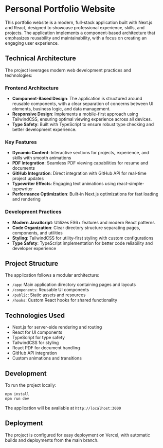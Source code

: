 # Personal Portfolio Website

This portfolio website is a modern, full-stack application built with Next.js and React, designed to showcase professional experience, skills, and projects. The application implements a component-based architecture that emphasizes reusability and maintainability, with a focus on creating an engaging user experience.

## Technical Architecture
The project leverages modern web development practices and technologies:

### Frontend Architecture
- **Component-Based Design**: The application is structured around reusable components, with a clear separation of concerns between UI elements, business logic, and data management.
- **Responsive Design**: Implements a mobile-first approach using TailwindCSS, ensuring optimal viewing experience across all devices.
- **Type Safety**: Built with TypeScript to ensure robust type checking and better development experience.

### Key Features
- **Dynamic Content**: Interactive sections for projects, experience, and skills with smooth animations
- **PDF Integration**: Seamless PDF viewing capabilities for resume and documents
- **GitHub Integration**: Direct integration with GitHub API for real-time project updates
- **Typewriter Effects**: Engaging text animations using react-simple-typewriter
- **Performance Optimization**: Built-in Next.js optimizations for fast loading and rendering

### Development Practices
- **Modern JavaScript**: Utilizes ES6+ features and modern React patterns
- **Code Organization**: Clear directory structure separating pages, components, and utilities
- **Styling**: TailwindCSS for utility-first styling with custom configurations
- **Type Safety**: TypeScript implementation for better code reliability and developer experience

## Project Structure
The application follows a modular architecture:
- `/app`: Main application directory containing pages and layouts
- `/components`: Reusable UI components
- `/public`: Static assets and resources
- `/hooks`: Custom React hooks for shared functionality

## Technologies Used
- Next.js for server-side rendering and routing
- React for UI components
- TypeScript for type safety
- TailwindCSS for styling
- React PDF for document handling
- GitHub API integration
- Custom animations and transitions

## Development
To run the project locally:
```bash
npm install
npm run dev
```

The application will be available at `http://localhost:3000`

## Deployment
The project is configured for easy deployment on Vercel, with automatic builds and deployments from the main branch.



